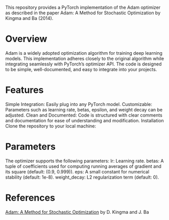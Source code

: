 This repository provides a PyTorch implementation of the Adam optimizer as described in the paper Adam: A Method for Stochastic Optimization by Kingma and Ba (2014).

# Overview
Adam is a widely adopted optimization algorithm for training deep learning models. This implementation adheres closely to the original algorithm while integrating seamlessly with PyTorch’s optimizer API. The code is designed to be simple, well-documented, and easy to integrate into your projects.

# Features
Simple Integration: Easily plug into any PyTorch model.
Customizable: Parameters such as learning rate, betas, epsilon, and weight decay can be adjusted.
Clean and Documented: Code is structured with clear comments and documentation for ease of understanding and modification.
Installation
Clone the repository to your local machine:

# Parameters
The optimizer supports the following parameters:
lr: Learning rate.
betas: A tuple of coefficients used for computing running averages of gradient and its square (default: (0.9, 0.999)).
eps: A small constant for numerical stability (default: 1e-8).
weight_decay: L2 regularization term (default: 0).

# References
[Adam: A Method for Stochastic Optimization](https://arxiv.org/abs/1412.6980) by D. Kingma and J. Ba

